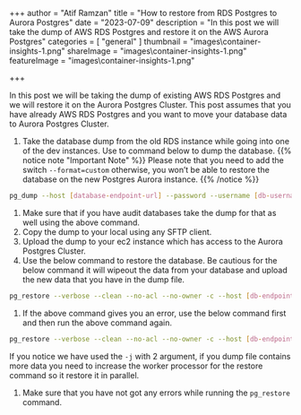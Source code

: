 +++
author = "Atif Ramzan"
title = "How to restore from RDS Postgres to Aurora Postgres"
date = "2023-07-09"
description = "In this post we will take the dump of AWS RDS Postgres and restore it on the AWS Aurora Postgres"
categories = [
    "general"
]
thumbnail = "images\container-insights-1.png"
shareImage = "images\container-insights-1.png"
featureImage = "images\container-insights-1.png"

+++

In this post we will be taking the dump of existing AWS RDS Postgres and we will restore it on the Aurora Postgres Cluster. This post assumes that you have already AWS RDS Postgres and you want to move your database data to Aurora Postgres Cluster.

1. Take the database dump from the old RDS instance while going into one of the dev instances. Use to command below to dump the database.
{{% notice note "Important Note" %}}
Please note that you need to add the switch `--format=custom` otherwise, you won’t be able to restore the database on the new Postgres Aurora instance.
{{% /notice %}}
``` bash
pg_dump --host [database-endpoint-url] --password --username [db-username] --dbname [db-name] --file /home/ubuntu/backup-$(date +%Y-%m-%d).dump --format=custom
```
1. Make sure that if you have audit databases take the dump for that as well using the above command.
2. Copy the dump to your local using any SFTP client.
3. Upload the dump to your ec2 instance which has access to the Aurora Postgres Cluster.
4. Use the below command to restore the database. Be cautious for the below command it will wipeout the data from your database and upload the new data that you have in the dump file.
``` bash
pg_restore --verbose --clean --no-acl --no-owner -c --host [db-endpoint-url] --user [db-name] --dbname [db-name] ./backup-2023-05-02-custom.dump
```
1. If the above command gives you an error, use the below command first and then run the above command again.
``` bash
pg_restore --verbose --clean --no-acl --no-owner -c --host [db-endpoint-url] -j 2 --user [db-user] --dbname [db-name] ./backup-2023-05-02-custom.dump
```
If you notice we have used the `-j` with 2 argument, if you dump file contains more data you need to increase the worker processor for the restore command so it restore it in parallel.

1. Make sure that you have not got any errors while running the `pg_restore` command.

